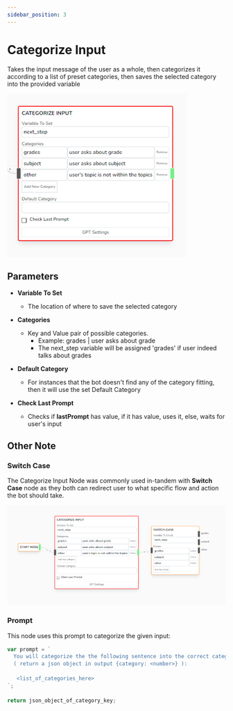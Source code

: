 ```yaml
---
sidebar_position: 3
---
```


# Categorize Input

Takes the input message of the user as a whole, then categorizes it according to a list of preset categories, then saves the selected category into the provided variable

![alt text](image-8.png)

## Parameters

- **Variable To Set**

  - The location of where to save the selected category

- **Categories**

  - Key and Value pair of possible categories.
    - Example: grades | user asks about grade
    - The next_step variable will be assigned 'grades' if user indeed talks about grades

- **Default Category**

  - For instances that the bot doesn't find any of the category fitting, then it will use the set Default Category

- **Check Last Prompt**

  - Checks if **lastPrompt** has value, if it has value, uses it, else, waits for user's input

## Other Note

### Switch Case

The Categorize Input Node was commonly used in-tandem with **Switch Case** node as they both can redirect user to what specific flow and action the bot should take.

![alt text](image-9.png)

### Prompt

This node uses this prompt to categorize the given input:

```js
var prompt = `
  You will categorize the the following sentence into the correct category 
  ( return a json object in output {category: <number>} ):

   <list_of_categories_here>
`;

return json_object_of_category_key;
```
